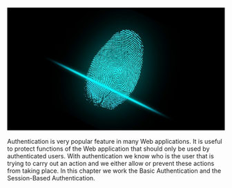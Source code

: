 ![./images/Rails Authentication](./images/finger-rails-authentication.jpg)

Authentication is very popular feature in many Web applications. It is useful to protect functions of the Web application that
should only be used by authenticated users. With authentication we know who is the user that is trying to carry out an action
and we either allow or prevent these actions from taking place. In this chapter we work the Basic Authentication and the
Session-Based Authentication.
